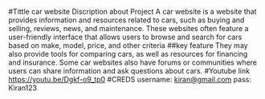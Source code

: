#Tittle
car website
Discription about Project
A car website is a website that provides information and resources related to cars, such as buying and selling, reviews, news, and maintenance. These websites often feature a user-friendly interface that allows users to browse and search for cars based on make, model, price, and other criteria
##key  feature
They may also provide tools for comparing cars, as well as resources for financing and insurance. 
Some car websites also have forums or communities where users can share information and ask questions about cars.
#Youtube link
https://youtu.be/Dgkf-o9_tp0
#CREDS
username: kiran@gmail.com
pass: Kiran123
